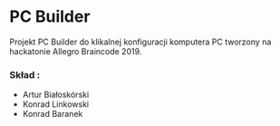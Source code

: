 # PC Builder
Projekt PC Builder do klikalnej konfiguracji komputera PC tworzony na hackatonie Allegro Braincode 2019.
### Skład :
- Artur Białoskórski
- Konrad Linkowski
- Konrad Baranek 

